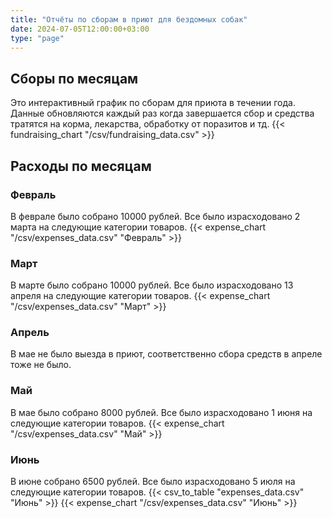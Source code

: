 ```yaml
---
title: "Отчёты по сборам в приют для бездомных собак"
date: 2024-07-05T12:00:00+03:00
type: "page"
---
```

## Сборы по месяцам
Это интерактивный график по сборам для приюта в течении года. Данные обновляются каждый раз когда завершается сбор и средства тратятся на корма, лекарства, обработку от поразитов и тд.
{{< fundraising_chart "/csv/fundraising_data.csv" >}}
## Расходы по месяцам
### Февраль
В феврале было собрано 10000 рублей. Все было израсходовано 2 марта на следующие категории товаров.
{{< expense_chart "/csv/expenses_data.csv" "Февраль" >}}
### Март
В марте было собрано 10000 рублей. Все было израсходовано 13 апреля на следующие категории товаров.
{{< expense_chart "/csv/expenses_data.csv" "Март" >}}
### Апрель
В мае не было выезда в приют, соответственно сбора средств в апреле тоже не было.
### Май
В мае было собрано 8000 рублей. Все было израсходовано 1 июня на следующие категории товаров.
{{< expense_chart "/csv/expenses_data.csv" "Май" >}}
### Июнь
В июне собрано 6500 рублей. Все было израсходовано 5 июля на следующие категории товаров.
{{< csv_to_table "expenses_data.csv" "Июнь" >}}
{{< expense_chart "/csv/expenses_data.csv" "Июнь" >}}
